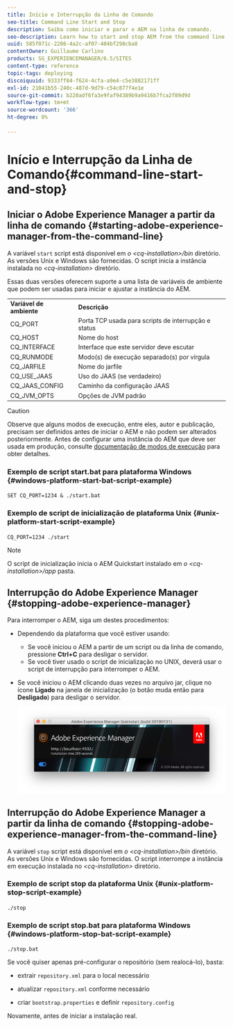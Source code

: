 ```yaml
---
title: Início e Interrupção da Linha de Comando
seo-title: Command Line Start and Stop
description: Saiba como iniciar e parar o AEM na linha de comando.
seo-description: Learn how to start and stop AEM from the command line.
uuid: 585f071c-2286-4a2c-af07-404bf298cba8
contentOwner: Guillaume Carlino
products: SG_EXPERIENCEMANAGER/6.5/SITES
content-type: reference
topic-tags: deploying
discoiquuid: 9333ff84-f624-4cfa-a9e4-c5e3882171ff
exl-id: 21041b55-240c-487d-9d79-c54c877f4e1e
source-git-commit: b220adf6fa3e9faf94389b9a9416b7fca2f89d9d
workflow-type: tm+mt
source-wordcount: '366'
ht-degree: 0%

---
```


# Início e Interrupção da Linha de Comando{#command-line-start-and-stop}

## Iniciar o Adobe Experience Manager a partir da linha de comando {#starting-adobe-experience-manager-from-the-command-line}

A variável `start` script está disponível em *o &lt;cq-installation>/bin* diretório. As versões Unix e Windows são fornecidas. O script inicia a instância instalada no *&lt;cq-installation>* diretório.

Essas duas versões oferecem suporte a uma lista de variáveis de ambiente que podem ser usadas para iniciar e ajustar a instância do AEM.

<table>
 <tbody>
  <tr>
   <td><strong>Variável de ambiente </strong></td>
   <td><strong>Descrição </strong></td>
  </tr>
  <tr>
   <td>CQ_PORT</td>
   <td>Porta TCP usada para scripts de interrupção e status<br /> </td>
  </tr>
  <tr>
   <td>CQ_HOST</td>
   <td>Nome do host<br /> </td>
  </tr>
  <tr>
   <td>CQ_INTERFACE</td>
   <td>Interface que este servidor deve escutar<br /> </td>
  </tr>
  <tr>
   <td>CQ_RUNMODE</td>
   <td>Modo(s) de execução separado(s) por vírgula<br /> </td>
  </tr>
  <tr>
   <td>CQ_JARFILE</td>
   <td>Nome do jarfile<br /> </td>
  </tr>
  <tr>
   <td>CQ_USE_JAAS</td>
   <td>Uso do JAAS (se verdadeiro)<br /> </td>
  </tr>
  <tr>
   <td>CQ_JAAS_CONFIG</td>
   <td>Caminho da configuração JAAS<br /> </td>
  </tr>
  <tr>
   <td>CQ_JVM_OPTS</td>
   <td>Opções de JVM padrão<br /> </td>
  </tr>
 </tbody>
</table>

>[!CAUTION]
>
>Observe que alguns modos de execução, entre eles, autor e publicação, precisam ser definidos antes de iniciar o AEM e não podem ser alterados posteriormente. Antes de configurar uma instância do AEM que deve ser usada em produção, consulte [documentação de modos de execução](/help/sites-deploying/configure-runmodes.md) para obter detalhes.

### Exemplo de script start.bat para plataforma Windows {#windows-platform-start-bat-script-example}

```shell
SET CQ_PORT=1234 & ./start.bat
```

### Exemplo de script de inicialização de plataforma Unix {#unix-platform-start-script-example}

```shell
CQ_PORT=1234 ./start
```

>[!NOTE]
>
>O script de inicialização inicia o AEM Quickstart instalado em *o &lt;cq-installation>/app* pasta.

## Interrupção do Adobe Experience Manager {#stopping-adobe-experience-manager}

Para interromper o AEM, siga um destes procedimentos:

* Dependendo da plataforma que você estiver usando:

   * Se você iniciou o AEM a partir de um script ou da linha de comando, pressione **Ctrl+C** para desligar o servidor.
   * Se você tiver usado o script de inicialização no UNIX, deverá usar o script de interrupção para interromper o AEM.

* Se você iniciou o AEM clicando duas vezes no arquivo jar, clique no ícone **Ligado** na janela de inicialização (o botão muda então para **Desligado**) para desligar o servidor.

   ![chlimage_1-63](assets/chlimage_1-63.png)

## Interrupção do Adobe Experience Manager a partir da linha de comando {#stopping-adobe-experience-manager-from-the-command-line}

A variável `stop` script está disponível em *o &lt;cq-installation>/bin* diretório. As versões Unix e Windows são fornecidas. O script interrompe a instância em execução instalada no *&lt;cq-installation>* diretório.

### Exemplo de script stop da plataforma Unix {#unix-platform-stop-script-example}

```shell
./stop
```

### Exemplo de script stop.bat para plataforma Windows {#windows-platform-stop-bat-script-example}

```shell
./stop.bat
```

Se você quiser apenas pré-configurar o repositório (sem realocá-lo), basta:

* extrair `repository.xml` para o local necessário

* atualizar `repository.xml` conforme necessário

* criar `bootstrap.properties` e definir `repository.config`

Novamente, antes de iniciar a instalação real.
